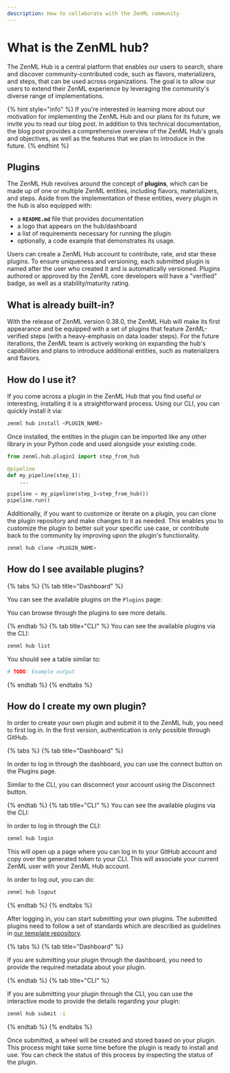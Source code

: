 ```yaml
---
description: How to collaborate with the ZenML community
---
```



# What is the ZenML hub?

The ZenML Hub is a central platform that enables our users to search, share 
and discover community-contributed code, such as flavors, materializers, 
and steps, that can be used across organizations. The goal is to allow our 
users to extend their ZenML experience by leveraging the community's diverse 
range of implementations.

{% hint style="info" %}
If you're interested in learning more about our motivation for implementing the 
ZenML Hub and our plans for its future, we invite you to read our blog post. In 
addition to this technical documentation, the blog post provides a comprehensive 
overview of the ZenML Hub's goals and objectives, as well as the features that 
we plan to introduce in the future.
{% endhint %}

## Plugins

The ZenML Hub revolves around the concept of **plugins**, which can be made up 
of one or multiple ZenML entities, including flavors, materializers, and steps. 
Aside from the implementation of these entities, every plugin in the hub is 
also equipped with:

- a **`README.md`** file that provides documentation
- a logo that appears on the hub/dashboard
- a list of requirements necessary for running the plugin
- optionally, a code example that demonstrates its usage.

Users can create a ZenML Hub account to contribute, rate, and star these 
plugins. To ensure uniqueness and versioning, each submitted plugin is named 
after the user who created it and is automatically versioned. Plugins authored 
or approved by the ZenML core developers will have a "verified" badge, as 
well as a stability/maturity rating.

## What is already built-in?

With the release of ZenML version 0.38.0, the ZenML Hub will make its first 
appearance and be equipped with a set of plugins that feature ZenML-verified 
steps (with a heavy-emphasis on data loader steps). For the future iterations, 
the ZenML team is actively working on expanding the hub's capabilities and 
plans to introduce additional entities, such as materializers and flavors.

## How do I use it?

If you come across a plugin in the ZenML Hub that you find useful or 
interesting, installing it is a straightforward process. Using our CLI, you can 
quickly install it via:

```bash
zenml hub install <PLUGIN_NAME>
```

Once installed, the entities in the plugin can be imported like any other 
library in your Python code and used alongside your existing code. 

```python
from zenml.hub.plugin1 import step_from_hub

@pipeline
def my_pipeline(step_1):
    ...

pipeline = my_pipeline(step_1=step_from_hub())
pipeline.run()
```

Additionally, if you want to customize or iterate on a plugin, you can clone 
the plugin repository and make changes to it as needed. This enables you to 
customize the plugin to better suit your specific use case, or contribute 
back to the community by improving upon the plugin's functionality.

```bash
zenml hub clone <PLUGIN_NAME>
```

## How do I see available plugins?

{% tabs %}
{% tab title="Dashboard" %}

You can see the available plugins on the `Plugins` page:

You can browse through the plugins to see more details.

{% endtab %}
{% tab title="CLI" %}
You can see the available plugins via the CLI:

```bash
zenml hub list
```

You should see a table similar to:

```bash
# TODO: Example output
```

{% endtab %}
{% endtabs %}


## How do I create my own plugin?

In order to create your own plugin and submit it to the ZenML hub, you need to 
first log in. In the first version, authentication is only possible through 
GitHub.

{% tabs %}
{% tab title="Dashboard" %}

In order to log in through the dashboard, you can use the connect button on the 
Plugins page.

Similar to the CLI, you can disconnect your account using the Disconnect button.

{% endtab %}
{% tab title="CLI" %}
You can see the available plugins via the CLI:

In order to log in through the CLI:

```bash
zenml hub login
```

This will open up a page where you can log in to your GitHub account and copy 
over the generated token to your CLI. This will associate your current ZenML 
user with your ZenML Hub account.

In order to log out, you can do:

```bash
zenml hub logout
```

{% endtab %}
{% endtabs %}


After logging in, you can start submitting your own plugins. The submitted 
plugins need to follow a set of standards which are described as guidelines 
in [our template repository](https://github.com/zenml-io/zenml-hub-plugin-template). 

{% tabs %}
{% tab title="Dashboard" %}

If you are submitting your plugin through the dashboard, you need to provide 
the required metadata about your plugin.

{% endtab %}
{% tab title="CLI" %}

If you are submitting your plugin through the CLI, you can use the interactive
mode to provide the details regarding your plugin:

```bash
zenml hub submit -i
```

{% endtab %}
{% endtabs %}

Once submitted, a wheel will be created and stored based on your plugin. This
process might take some time before the plugin is ready to install and use. You
can check the status of this process by inspecting the status of the plugin.